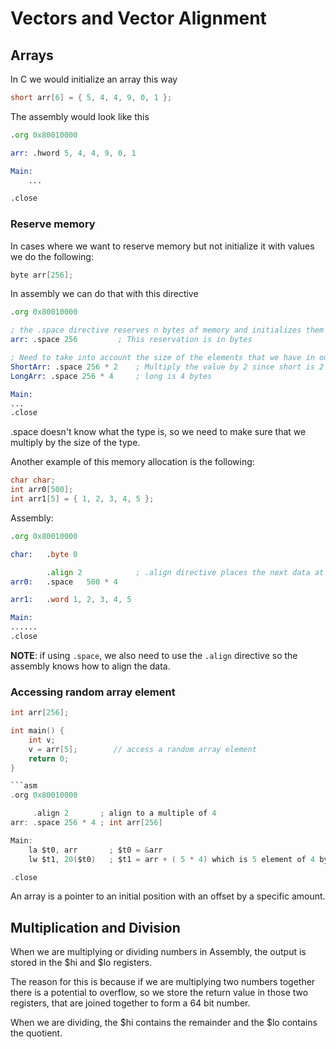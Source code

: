# Vectors and Vector Alignment

## Arrays

In C we would initialize an array this way
```c
short arr[6] = { 5, 4, 4, 9, 0, 1 };
```

The assembly would look like this
```asm
.org 0x80010000

arr: .hword 5, 4, 4, 9, 0, 1

Main:
	...

.close
```

### Reserve memory

In cases where we want to reserve memory but not initialize it with values we do the following:

```c
byte arr[256];
```

In assembly we can do that with this directive
```asm
.org 0x80010000

; the .space directive reserves n bytes of memory and initializes them to zero
arr: .space 256         ; This reservation is in bytes

; Need to take into account the size of the elements that we have in our array
ShortArr: .space 256 * 2    ; Multiply the value by 2 since short is 2 bytes
LongArr: .space 256 * 4     ; long is 4 bytes

Main:
...
.close
```

.space doesn't know what the type is, so we need to make sure that we multiply by the size of the type.

Another example of this memory allocation is the following:

```c
char char;
int arr0[500];
int arr1[5] = { 1, 2, 3, 4, 5 };
```

Assembly:
```asm
.org 0x80010000

char:   .byte 0

        .align 2            ; .align directive places the next data at an address that is a multiple of 2^n, needed for arrays
arr0:   .space   500 * 4

arr1:   .word 1, 2, 3, 4, 5

Main:
......
.close
```

**NOTE**: if using `.space`, we also need to use the `.align` directive so the assembly knows how to align the data.

### Accessing random array element

```c
int arr[256];

int main() {
	int v;
	v = arr[5];        // access a random array element
	return 0;
}

```asm
.org 0x80010000

     .align 2       ; align to a multiple of 4
arr: .space 256 * 4 ; int arr[256]

Main:
	la $t0, arr       ; $t0 = &arr
	lw $t1, 20($t0)   ; $t1 = arr + ( 5 * 4) which is 5 element of 4 bytes

.close
```

An array is a pointer to an initial position with an offset by a specific amount.

## Multiplication and Division

When we are multiplying or dividing numbers in Assembly, the output is stored in the $hi and $lo registers.

The reason for this is because if we are multiplying two numbers together there is a potential to overflow, so we store the return value in those two registers, that are joined together to form a 64 bit number.

When we are dividing, the $hi contains the remainder and the $lo contains the quotient.